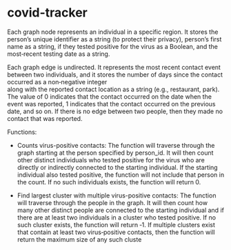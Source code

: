 # covid-tracker

Each graph node represents an individual in a specific region. 
It stores the person’s unique identifier as a string (to protect their privacy), 
person’s first name as a string, if they tested positive for the virus as a Boolean, 
and the most‐recent testing date as a string.

Each graph edge is undirected. It represents the most recent contact event between two individuals,
and it stores the number of days since the contact occurred as a non‐negative integer  
along  with  the  reported  contact location as a string (e.g., restaurant, park). 
The value of 0 indicates that the contact occurred on the date when the event was reported, 
1  indicates  that  the  contact occurred on the previous date, and so on.  If there is no 
edge between two people, then they  made  no  contact  that  was  reported. 

Functions: 
- Counts virus-positive contacts:
The function will traverse through the graph starting at the person specified by person_id. 
It will then count other distinct individuals who tested positive for the virus who are 
directly or indirectly connected to the starting individual. If the starting individual 
also tested positive, the function will not include that person in the count. If no such 
individuals exists, the function will return 0.

- Find largest cluster with multiple virus-positive contacts:
The function will traverse through the people in the graph. It will then count how many other
distinct people are connected to the starting individual and if there are at least two 
individuals in a cluster who tested positive. If no such cluster exists, the function 
will return ‐1. If multiple clusters exist that contain at least two virus‐positive contacts, 
then the function will return the maximum size of any such cluste
